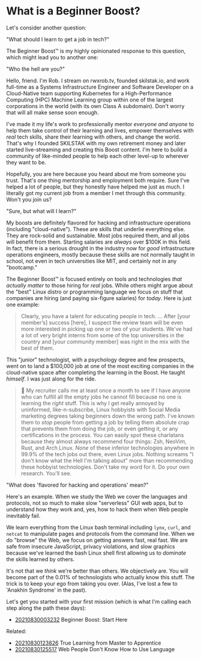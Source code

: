 # What is a Beginner Boost?

Let's consider another question:

"What should I learn to get a job in tech?"

The Beginner Boost™ is my highly opinionated response to this question,
which might lead you to another one:

"Who the hell are you?"

Hello, friend. I'm Rob. I stream on rwxrob.tv, founded skilstak.io, and
work full-time as a Systems Infrastructure Engineer and Software
Developer on a Cloud-Native team supporting Kubernetes for a
High-Performance Computing (HPC) Machine Learning group within one of
the largest corporations in the world (with its own Class A subdomain).
Don't worry that will all make sense soon enough.

I've made it my life's work to professionally mentor *everyone and
anyone* to help them take control of their learning and lives,
empower themselves with *real* tech skills, share their learning with
others, and change the world. That's why I founded SKILSTAK with my own
retirement money and later started live-streaming and creating this
Boost content. I'm here to build a community of like-minded people to
help each other level-up to wherever they want to be.

Hopefully, you are here because you heard about me from someone you
trust. That's one thing mentorship and employment both require. Sure
I've helped a lot of people, but they honestly have helped me just as
much. I literally got my current job from a member I met through this
community. Won't you join us?

"Sure, but what will I learn?"

My boosts are definitely flavored for hacking and infrastructure
operations (including "cloud-native"). These are skills that underlie
everything else. They are rock-solid and sustainable. Most jobs required
them, and all jobs will benefit from them. Starting salaries are
*always* over \$100K in this field. In fact, there is a serious drought
in the industry now for *good* infrastructure operations engineers,
mostly because these skills are not normally taught in school, not even
in tech universities like MIT, and certainly not in any "bootcamp." 

The Beginner Boost™ is focused entirely on tools and technologies *that
actually matter* to those hiring for *real* jobs. While others might
argue about the "best" Linux distro or programming language we focus on
stuff that companies are hiring (and paying six-figure salaries) for
*today*. Here is just one example:

> Clearly, you have a talent for educating people in tech. … After
> [your member’s] success [here], I suspect the review team will be
> even more interested in picking up one or two of your students.
> We've had a lot of very bright interns from some of the top
> universities in the country and [your community member] was right
> in the mix with the best of them.

This "junior" technologist, with a psychology degree and few prospects,
went on to land a \$100,000 job at one of the most exciting companies in
the cloud-native space after completing the learning in the Boost. He
taught *himself*. I was just along for the ride.

> 🤬 My recruiter calls me at least once a month to see if I have anyone
> who can fulfill all the empty jobs he cannot fill because no one is
> learning the *right* stuff. This is why I get really annoyed by
> uninformed, like-n-subscribe, Linux hobbyists with Social Media
> marketing degrees taking beginners down the wrong path. I've known
> them to *stop* people from getting a job by telling them absolute crap
> that prevents them from doing the job, or even getting it, or any
> certifications in the process. You can easily spot these charlatans
> because they almost always recommend four things: Zsh, NeoVim, Rust,
> and Arch Linux. *None* of these inferior technologies anywhere in
> 99.9% of the tech jobs out there, even Linux jobs. Nothing screams "I
> don't know what the Hell I'm talking about" more than recommending these
> hobbyist technologies. Don't take my word for it. Do your own
> research. You'll see.

"What does 'flavored for hacking and operations' mean?"

Here's an example. When we study the Web we cover the languages and
protocols, not so much to make slow "serverless" GUI web apps, but to
understand how they work and, yes, how to hack them when Web people
inevitably fail. 

We learn everything from the Linux bash terminal including `lynx`,
`curl`, and `netcat` to manipulate pages and protocols from the command
line. When we do "browse" the Web, we focus on getting answers fast,
real fast. We are safe from insecure JavaScript, privacy violations, and
slow graphics because we've learned the bash Linux shell first allowing
us to *dominate* the skills learned by others. 

It's not that we *think* we're better than others. We objectively are.
You will become part of the 0.01% of technologists who actually know
this stuff. The trick is to keep your ego from taking you over. (Alas,
I've lost a few to 'Anakhin Syndrome' in the past).

Let's get you started with your first mission (which is what I'm calling
each step along the path these days):

* [20210830003232](/20210830003232/) Beginner Boost: Start Here

Related:

* [20210830123826](/20210830123826/) True Learning from Master to Apprentice
* [20210830125517](/20210830125517/) Web People Don't Know How to Use Language

